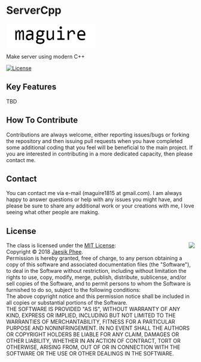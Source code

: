 # ServerCpp

<img src="https://github.com/gitJaesik/ServerCpp/blob/master/maguire.png" align="center" width=240 height=65 />    

Make server using modern C++  

[![License](https://img.shields.io/badge/Licence-MIT-blue.svg)](https://github.com/gitJaesik/ServerCpp/blob/master/LICENSE)  

## Key Features

TBD  


## How To Contribute

Contributions are always welcome, either reporting issues/bugs or forking the repository and then issuing pull requests when you have completed some additional coding that you feel will be beneficial to the main project. If you are interested in contributing in a more dedicated capacity, then please contact me.  

## Contact

You can contact me via e-mail (maguire1815 at gmail.com). I am always happy to answer questions or help with any issues you might have, and please be sure to share any additional work or your creations with me, I love seeing what other people are making.

## License

<img align="right" src="http://opensource.org/trademarks/opensource/OSI-Approved-License-100x137.png">

The class is licensed under the [MIT License](http://opensource.org/licenses/MIT):  
Copyright &copy; 2018 [Jaesik Phee](http://www.github.com/gitJaesik).  
Permission is hereby granted, free of charge, to any person obtaining a copy of this software and associated documentation files (the "Software"), to deal in the Software without restriction, including without limitation the rights to use, copy, modify, merge, publish, distribute, sublicense, and/or sell copies of the Software, and to permit persons to whom the Software is furnished to do so, subject to the following conditions:  
The above copyright notice and this permission notice shall be included in all copies or substantial portions of the Software.  
THE SOFTWARE IS PROVIDED "AS IS", WITHOUT WARRANTY OF ANY KIND, EXPRESS OR IMPLIED, INCLUDING BUT NOT LIMITED TO THE WARRANTIES OF MERCHANTABILITY, FITNESS FOR A PARTICULAR PURPOSE AND NONINFRINGEMENT. IN NO EVENT SHALL THE AUTHORS OR COPYRIGHT HOLDERS BE LIABLE FOR ANY CLAIM, DAMAGES OR OTHER LIABILITY, WHETHER IN AN ACTION OF CONTRACT, TORT OR OTHERWISE, ARISING FROM, OUT OF OR IN CONNECTION WITH THE SOFTWARE OR THE USE OR OTHER DEALINGS IN THE SOFTWARE.  


